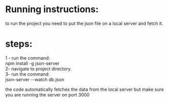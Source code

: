 # Running instructions:
to run the project you need to put the json file on a local server and fetch it.  

# steps:   
1 - run the command:   
npm install -g json-server  
2- navigate to project directory.  
3- run the command:   
json-server --watch db.json    

the code automatically fetches the data from the local server but make sure you are running the server on port 3000

